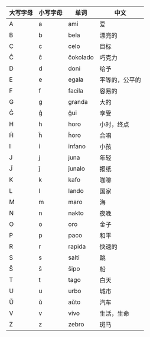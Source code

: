 | 大写字母 | 小写字母 | 单词 | 中文 |
|--------------|-------------|--------|--------|
| A | a | ami | 爱 | 
| B | b | bela | 漂亮的 |
| C | c | celo | 目标 |
| Ĉ | ĉ | ĉokolado | 巧克力 |
| D | d | doni | 给予 |
| E | e | egala | 平等的，公平的 |
| F | f | facila | 容易的 |
| G | g | granda | 大的 |
| Ĝ | ĝ | ĝui | 享受 |
| H | h | horo | 小时，终点 |
| Ĥ | ĥ | ĥoro | 合唱 |
| I | i | infano | 小孩 |
| J | j | juna | 年轻 |
| Ĵ | ĵ |  ĵunalo | 报纸 |
| K | k | kafo | 咖啡 |
| L | l | lando | 国家 |
| M | m | maro | 海 |
| N | n | nakto | 夜晚 |
| O | o | oro | 金子 |
| P | p | paco | 和平 |
| R | r | rapida | 快速的 |
| S | s | salti | 跳 |
| Ŝ | ŝ | ŝipo | 船 |
| T | t | tago | 白天 |
| U | u | urbo | 城市 |
| Ŭ | ŭ | aŭto | 汽车 |
| V | v | vivo | 生活，生命 |
| Z | z | zebro | 斑马 |